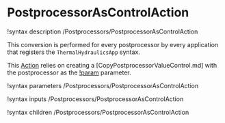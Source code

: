 # PostprocessorAsControlAction

!syntax description /Postprocessors/PostprocessorAsControlAction

This conversion is performed for every postprocessor by every application that registers the
`ThermalHydraulicsApp` syntax.

This [Action](source/actions/Action.md) relies on creating a [CopyPostprocessorValueControl.md]
with the postprocessor as the [!param](/ControlLogic/CopyPostprocessorValueControl/postprocessor) parameter.

!syntax parameters /Postprocessors/PostprocessorAsControlAction

!syntax inputs /Postprocessors/PostprocessorAsControlAction

!syntax children /Postprocessors/PostprocessorAsControlAction
